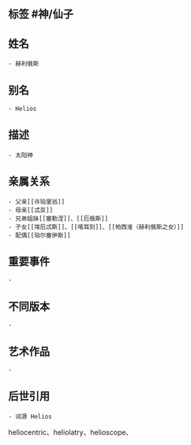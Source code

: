 ## 标签  #神/仙子
## 姓名
	- 赫利俄斯
## 别名
	- Helios
## 描述
	- 太阳神
## 亲属关系
	- 父亲[[许珀里翁]]
	- 母亲[[忒亚]]
	- 兄弟姐妹[[塞勒涅]]、[[厄俄斯]]
	- 子女[[埃厄忒斯]]、[[喀耳刻]]、[[帕西淮（赫利俄斯之女）]]
	- 配偶[[珀尔塞伊斯]]
## 重要事件
	-
## 不同版本
	-
## 艺术作品
	-
## 后世引用
	- 词源 Helios
heliocentric、heliolatry、helioscope、

